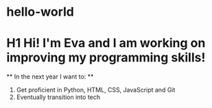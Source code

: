 # hello-world

# H1 Hi! I'm Eva and I am working on improving my programming skills!

** In the next year I want to: **
1. Get proficient in Python, HTML, CSS, JavaScript and Git
2. Eventually transition into tech
